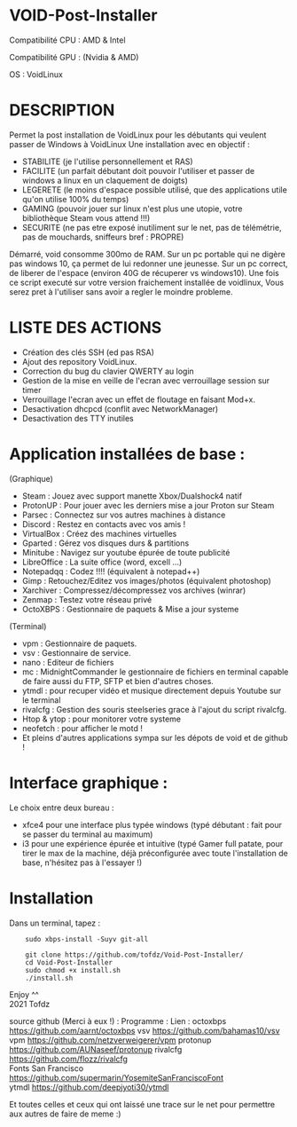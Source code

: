 # VOID-Post-Installer

Compatibilité CPU : AMD & Intel

Compatibilité GPU : (Nvidia & AMD)

OS : VoidLinux

# DESCRIPTION

Permet la post installation de VoidLinux pour les débutants qui veulent passer de Windows à VoidLinux
Une installation avec en objectif : 

- STABILITE (je l'utilise personnellement et RAS)
- FACILITE (un parfait débutant doit pouvoir l'utiliser et passer de windows a linux en un claquement de doigts)
- LEGERETE (le moins d'espace possible utilisé, que des applications utile qu'on utilise 100% du temps)
- GAMING (pouvoir jouer sur linux n'est plus une utopie, votre bibliothèque Steam vous attend !!!)
- SECURITE (ne pas etre exposé inutiliment sur le net, pas de télémétrie, pas de mouchards, sniffeurs bref : PROPRE)

Démarré, void consomme 300mo de RAM.
Sur un pc portable qui ne digère pas windows 10, ça permet de lui redonner une jeunesse.
Sur un pc correct, de liberer de l'espace (environ 40G de récuperer vs windows10).
Une fois ce script executé sur votre version fraichement installée de voidlinux,
Vous serez pret à l'utiliser sans avoir a regler le moindre probleme.

# LISTE DES ACTIONS 

- Création des clés SSH (ed pas RSA)
- Ajout des repository VoidLinux.
- Correction du bug du clavier QWERTY au login
- Gestion de la mise en veille de l'ecran avec verrouillage session sur timer
- Verrouillage l'ecran avec un effet de floutage en faisant Mod+x.
- Desactivation dhcpcd (conflit avec NetworkManager)
- Desactivation des TTY inutiles

# Application installées de base :

(Graphique)

- Steam		: Jouez avec support manette Xbox/Dualshock4 natif
- ProtonUP	: Pour jouer avec les derniers mise a jour Proton sur Steam
- Parsec	: Connectez sur vos autres machines à distance
- Discord	: Restez en contacts avec vos amis !
- VirtualBox	: Créez des machines virtuelles
- Gparted	: Gérez vos disques durs & partitions 
- Minitube	: Navigez sur youtube épurée de toute publicité
- LibreOffice	: La suite office (word, excell ...)
- Notepadqq	: Codez !!!! (équivalent à notepad++)
- Gimp		: Retouchez/Editez vos images/photos (équivalent photoshop)
- Xarchiver	: Compressez/décompressez vos archives (winrar)
- Zenmap	: Testez votre réseau privé
- OctoXBPS	: Gestionnaire de paquets & Mise a jour systeme

(Terminal)

- vpm 		: Gestionnaire de paquets.
- vsv 		: Gestionnaire de service.
- nano 		: Editeur de fichiers
- mc 		: MidnightCommander le gestionnaire de fichiers en terminal capable de faire aussi du FTP, SFTP et bien d'autres choses.
- ytmdl 	: pour recuper vidéo et musique directement depuis Youtube sur le terminal
- rivalcfg 	: Gestion des souris steelseries grace à l'ajout du script rivalcfg.
- Htop & ytop 	: pour monitorer votre systeme
- neofetch	: pour afficher le motd !
- Et pleins d'autres applications sympa sur les dépots de void et de github !

# Interface graphique : 

Le choix entre deux bureau : 
        
   - xfce4 pour une interface plus typée windows (typé débutant : fait pour se passer du terminal au maximum) 
   - i3 pour une expérience épurée et intuitive (typé Gamer full patate, pour tirer le max de la machine, 
               déjà préconfigurée avec toute l'installation de base, n'hésitez pas à l'essayer !)

# Installation

Dans un terminal, tapez :

        sudo xbps-install -Suyv git-all 
                
        git clone https://github.com/tofdz/Void-Post-Installer/  
        cd Void-Post-Installer  
        sudo chmod +x install.sh  
        ./install.sh

Enjoy ^^  
2021 Tofdz

source github (Merci à eux !) :
Programme :                     Lien :
octoxbps			https://github.com/aarnt/octoxbps
vsv				https://github.com/bahamas10/vsv
vpm				https://github.com/netzverweigerer/vpm
protonup			https://github.com/AUNaseef/protonup
rivalcfg			https://github.com/flozz/rivalcfg  
Fonts San Francisco		https://github.com/supermarin/YosemiteSanFranciscoFont  
ytmdl				https://github.com/deepjyoti30/ytmdl

Et toutes celles et ceux qui ont laissé une trace sur le net pour permettre aux autres de faire de meme :)
